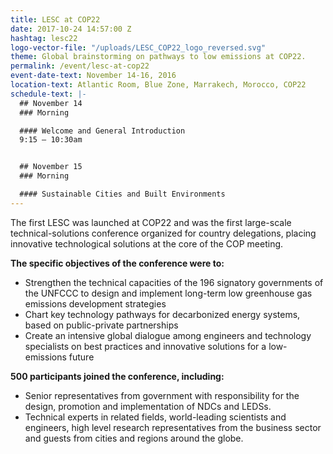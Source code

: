 ```yaml
---
title: LESC at COP22
date: 2017-10-24 14:57:00 Z
hashtag: lesc22
logo-vector-file: "/uploads/LESC_COP22_logo_reversed.svg"
theme: Global brainstorming on pathways to low emissions at COP22.
permalink: /event/lesc-at-cop22
event-date-text: November 14-16, 2016
location-text: Atlantic Room, Blue Zone, Marrakech, Morocco, COP22
schedule-text: |-
  ## November 14
  ### Morning

  #### Welcome and General Introduction
  9:15 – 10:30am


  ## November 15
  ### Morning

  #### Sustainable Cities and Built Environments
---
```

The first LESC was launched at COP22 and was the first large-scale technical-solutions conference organized for country delegations, placing innovative technological solutions at the core of the COP meeting.

**The specific objectives of the conference were to:**

* Strengthen the technical capacities of the 196 signatory governments of the UNFCCC to design and implement long-term low greenhouse gas emissions development strategies
* Chart key technology pathways for decarbonized energy systems, based on public-private partnerships
* Create an intensive global dialogue among engineers and technology specialists on best practices and innovative solutions for a low-emissions future

**500 participants joined the conference, including:**

* Senior representatives from government with responsibility for the design, promotion and implementation of NDCs and LEDSs.
* Technical experts in related fields, world-leading scientists and engineers, high level research representatives from the business sector and guests from cities and regions around the globe.
